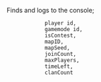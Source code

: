 Finds and logs to the console;
                
                player id,
                gamemode id,
                isContest,
                mapID,
                mapSeed,
                joinCount,
                maxPlayers,
                timeLeft,
                clanCount


                               
